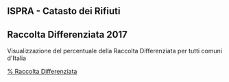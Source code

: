 ## ISPRA - Catasto dei Rifiuti

## Raccolta Differenziata 2017 

Visualizzazione del percentuale della Raccolta Differenziata per tutti comuni d'Italia

[% Raccolta Differenziata](http://explore.ixmaps.com?project=https://raw.githubusercontent.com/gjrichter/viz/master/CatastoRifiuti/ixmaps_project_Raccolta_Differenziata_2017_densita.json)
<br><br>

